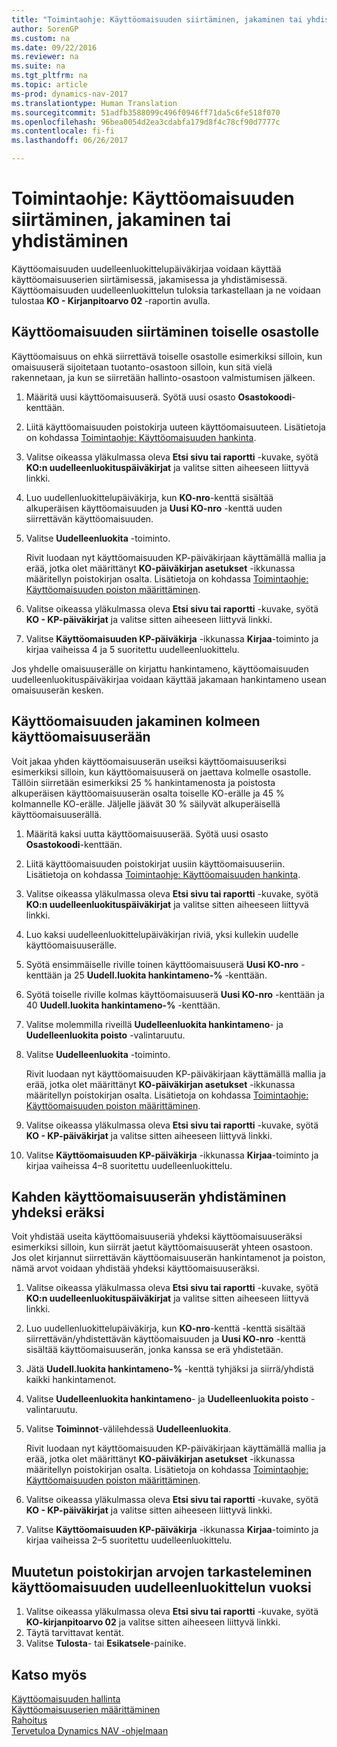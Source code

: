 ```yaml
---
title: "Toimintaohje: Käyttöomaisuuden siirtäminen, jakaminen tai yhdistäminen"
author: SorenGP
ms.custom: na
ms.date: 09/22/2016
ms.reviewer: na
ms.suite: na
ms.tgt_pltfrm: na
ms.topic: article
ms-prod: dynamics-nav-2017
ms.translationtype: Human Translation
ms.sourcegitcommit: 51adfb3588099c496f0946ff71da5c6fe518f070
ms.openlocfilehash: 96bea0054d2ea3cdabfa179d8f4c78cf90d7777c
ms.contentlocale: fi-fi
ms.lasthandoff: 06/26/2017

---
```


# <a name="how-to-transfer-split-or-combine-fixed-assets"></a>Toimintaohje: Käyttöomaisuuden siirtäminen, jakaminen tai yhdistäminen
Käyttöomaisuuden uudelleenluokittelupäiväkirjaa voidaan käyttää käyttöomaisuuserien siirtämisessä, jakamisessa ja yhdistämisessä. Käyttöomaisuuden uudelleenluokittelun tuloksia tarkastellaan ja ne voidaan tulostaa **KO - Kirjanpitoarvo 02** -raportin avulla.

## <a name="to-transfer-a-fixed-asset-to-a-different-department"></a>Käyttöomaisuuden siirtäminen toiselle osastolle  
Käyttöomaisuus on ehkä siirrettävä toiselle osastolle esimerkiksi silloin, kun omaisuuserä sijoitetaan tuotanto-osastoon silloin, kun sitä vielä rakennetaan, ja kun se siirretään hallinto-osastoon valmistumisen jälkeen.  

1. Määritä uusi käyttöomaisuuserä. Syötä uusi osasto **Osastokoodi**-kenttään.
2. Liitä käyttöomaisuuden poistokirja uuteen käyttöomaisuuteen. Lisätietoja on kohdassa [Toimintaohje: Käyttöomaisuuden hankinta](fa-how-acquire.md).
3. Valitse oikeassa yläkulmassa oleva **Etsi sivu tai raportti** -kuvake, syötä **KO:n uudelleenluokituspäiväkirjat** ja valitse sitten aiheeseen liittyvä linkki.
4. Luo uudellenluokittelupäiväkirja, kun **KO-nro**-kenttä sisältää alkuperäisen käyttöomaisuuden ja **Uusi KO-nro** -kenttä uuden siirrettävän käyttöomaisuuden.  
5. Valitse **Uudelleenluokita** -toiminto.

    Rivit luodaan nyt käyttöomaisuuden KP-päiväkirjaan käyttämällä mallia ja erää, jotka olet määrittänyt **KO-päiväkirjan asetukset** -ikkunassa määritellyn poistokirjan osalta. Lisätietoja on kohdassa [Toimintaohje: Käyttöomaisuuden poiston määrittäminen](fa-how-setup-depreciation.md).
6. Valitse oikeassa yläkulmassa oleva **Etsi sivu tai raportti** -kuvake, syötä **KO - KP-päiväkirjat** ja valitse sitten aiheeseen liittyvä linkki.    
7. Valitse **Käyttöomaisuuden KP-päiväkirja** -ikkunassa **Kirjaa**-toiminto ja kirjaa vaiheissa 4 ja 5 suoritettu uudelleenluokittelu.

Jos yhdelle omaisuuserälle on kirjattu hankintameno, käyttöomaisuuden uudelleenluokituspäiväkirjaa voidaan käyttää jakamaan hankintameno usean omaisuuserän kesken.  

## <a name="to-split-a-fixed-asset-into-three-fixed-assets"></a>Käyttöomaisuuden jakaminen kolmeen käyttöomaisuuserään
Voit jakaa yhden käyttöomaisuuserän useiksi käyttöomaisuuseriksi esimerkiksi silloin, kun käyttöomaisuuserä on jaettava kolmelle osastolle. Tällöin siirretään esimerkiksi 25 % hankintamenosta ja poistosta alkuperäisen käyttöomaisuuserän osalta toiselle KO-erälle ja 45 % kolmannelle KO-erälle. Jäljelle jäävät 30 % säilyvät alkuperäisellä käyttöomaisuuserällä.

1. Määritä kaksi uutta käyttöomaisuuserää. Syötä uusi osasto **Osastokoodi**-kenttään.
2. Liitä käyttöomaisuuden poistokirjat uusiin käyttöomaisuuseriin. Lisätietoja on kohdassa [Toimintaohje: Käyttöomaisuuden hankinta](fa-how-acquire.md).
3. Valitse oikeassa yläkulmassa oleva **Etsi sivu tai raportti** -kuvake, syötä **KO:n uudelleenluokituspäiväkirjat** ja valitse sitten aiheeseen liittyvä linkki.
4. Luo kaksi uudelleenluokittelupäiväkirjan riviä, yksi kullekin uudelle käyttöomaisuuserälle.
5. Syötä ensimmäiselle riville toinen käyttöomaisuuserä **Uusi KO-nro** -kenttään ja 25 **Uudell.luokita hankintameno-%** -kenttään.
6. Syötä toiselle riville kolmas käyttöomaisuuserä **Uusi KO-nro** -kenttään ja 40 **Uudell.luokita hankintameno-%** -kenttään.
7. Valitse molemmilla riveillä **Uudelleenluokita hankintameno**- ja **Uudelleenluokita poisto** -valintaruutu.   
8. Valitse **Uudelleenluokita** -toiminto.

    Rivit luodaan nyt käyttöomaisuuden KP-päiväkirjaan käyttämällä mallia ja erää, jotka olet määrittänyt **KO-päiväkirjan asetukset** -ikkunassa määritellyn poistokirjan osalta. Lisätietoja on kohdassa [Toimintaohje: Käyttöomaisuuden poiston määrittäminen](fa-how-setup-depreciation.md).    
9. Valitse oikeassa yläkulmassa oleva **Etsi sivu tai raportti** -kuvake, syötä **KO - KP-päiväkirjat** ja valitse sitten aiheeseen liittyvä linkki.
10. Valitse **Käyttöomaisuuden KP-päiväkirja** -ikkunassa **Kirjaa**-toiminto ja kirjaa vaiheissa 4–8 suoritettu uudelleenluokittelu.

## <a name="to-combine-two-fixed-assets-into-one"></a>Kahden käyttöomaisuuserän yhdistäminen yhdeksi eräksi
Voit yhdistää useita käyttöomaisuuseriä yhdeksi käyttöomaisuuseräksi esimerkiksi silloin, kun siirrät jaetut käyttöomaisuuserät yhteen osastoon. Jos olet kirjannut siirrettävän käyttöomaisuuserän hankintamenot ja poiston, nämä arvot voidaan yhdistää yhdeksi käyttöomaisuuseräksi.

1. Valitse oikeassa yläkulmassa oleva **Etsi sivu tai raportti** -kuvake, syötä **KO:n uudelleenluokituspäiväkirjat** ja valitse sitten aiheeseen liittyvä linkki.
2. Luo uudellenluokittelupäiväkirja, kun **KO-nro**-kenttä -kenttä sisältää siirrettävän/yhdistettävän käyttöomaisuuden ja **Uusi KO-nro** -kenttä sisältää käyttöomaisuuserän, jonka kanssa se erä yhdistetään.
3. Jätä **Uudell.luokita hankintameno-%** -kenttä tyhjäksi ja siirrä/yhdistä kaikki hankintamenot.    
4. Valitse **Uudelleenluokita hankintameno**- ja **Uudelleenluokita poisto** -valintaruutu.
5. Valitse **Toiminnot**-välilehdessä **Uudelleenluokita**.

    Rivit luodaan nyt käyttöomaisuuden KP-päiväkirjaan käyttämällä mallia ja erää, jotka olet määrittänyt **KO-päiväkirjan asetukset** -ikkunassa määritellyn poistokirjan osalta. Lisätietoja on kohdassa [Toimintaohje: Käyttöomaisuuden poiston määrittäminen](fa-how-setup-depreciation.md).   
6. Valitse oikeassa yläkulmassa oleva **Etsi sivu tai raportti** -kuvake, syötä **KO - KP-päiväkirjat** ja valitse sitten aiheeseen liittyvä linkki.
7. Valitse **Käyttöomaisuuden KP-päiväkirja** -ikkunassa **Kirjaa**-toiminto ja kirjaa vaiheissa 2–5 suoritettu uudelleenluokittelu.

## <a name="to-view-changed-depreciation-book-values-due-to-fixed-asset-reclassification"></a>Muutetun poistokirjan arvojen tarkasteleminen käyttöomaisuuden uudelleenluokittelun vuoksi  
1. Valitse oikeassa yläkulmassa oleva **Etsi sivu tai raportti** -kuvake, syötä **KO-kirjanpitoarvo 02** ja valitse sitten aiheeseen liittyvä linkki.
2. Täytä tarvittavat kentät.
3. Valitse **Tulosta**- tai **Esikatsele**-painike.  

## <a name="see-also"></a>Katso myös
[Käyttöomaisuuden hallinta](fa-manage.md)  
[Käyttöomaisuuserien määrittäminen](fa-setup.md)  
[Rahoitus](finance-setup.md)  
[Tervetuloa Dynamics NAV -ohjelmaan](across-get-started.md)

